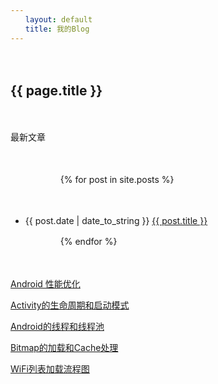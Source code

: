 ```yaml
---
　　layout: default
　　title: 我的Blog
---
```

<!-- 它的Yaml文件头表示，
首页使用default模板，标题为"我的Blog"。
然后，首页使用了{% for post in site.posts%}，表示对所有帖子进行一个遍历。
这里要注意的是，Liquid模板语言规定，输出内容使用两层大括号，单纯的命令使用一层大括号。至于{{site.baseurl}}就是_config.yml中设置的baseurl变量。　 -->


　　<h2>{{ page.title }}</h2>

　　<p>最新文章</p>

　　<ul>

　　　　{% for post in site.posts %}

　　　　　　<li>{{ post.date | date_to_string }} <a href="{{ site.baseurl }}{{ post.url }}">{{ post.title }}</a></li>

　　　　{% endfor %}

　　</ul>

[Android 性能优化](https://hoyouly.github.io/Android性能优化.html)

[Activity的生命周期和启动模式](https://hoyouly.github.io/Activity的生命周期和启动模式.html)

[Android的线程和线程池](https://hoyouly.github.io/Android的线程和线程池.html)

[Bitmap的加载和Cache处理](https://hoyouly.github.io/Bitmap的加载和Cache处理.html)

[WiFi列表加载流程图](https://hoyouly.github.io/WiFi列表加载流程图.mdj)
